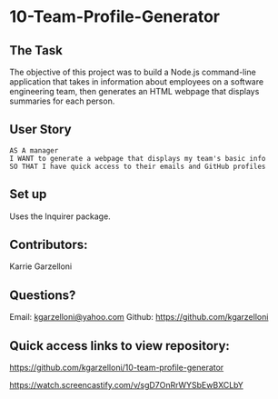 # 10-Team-Profile-Generator

## The Task

The objective of this project was to build a Node.js command-line application that takes in information about employees on a software engineering team, then generates an HTML webpage that displays summaries for each person. 

## User Story

```
AS A manager
I WANT to generate a webpage that displays my team's basic info
SO THAT I have quick access to their emails and GitHub profiles

```

## Set up
Uses the Inquirer package.

  
## Contributors:
Karrie Garzelloni
  
## Questions? 
Email: kgarzelloni@yahoo.com
Github: https://github.com/kgarzelloni

## Quick access links to view repository:
https://github.com/kgarzelloni/10-team-profile-generator

https://watch.screencastify.com/v/sgD7OnRrWYSbEwBXCLbY

